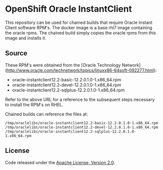 # OpenShift Oracle InstantClient #

This repository can be used for chained builds that require Oracle Instant Client software RPM's.
The docker image is a base rhl7 image containing the oracle rpms.
The chained build simply copies the oracle rpms from this image and installs it. 


## Source ##

These RPM's were obtained from the [Oracle Technology Network] (http://www.oracle.com/technetwork/topics/linuxx86-64soft-092277.html):
 - oracle-instantclient12.2-basic-12.2.0.1.0-1.x86_64.rpm
 - oracle-instantclient12.2-devel-12.2.0.1.0-1.x86_64.rpm
 - oracle-instantclient12.2-sqlplus-12.2.0.1.0-1.x86_64.rpm

Refer to the above URL for a reference to the subsequent steps necessary to install the RPM's on RHEL.

Chained builds can reference the files at:
```
/tmp/oraclelibs/oracle-instantclient12.2-basic-12.2.0.1.0-1.x86_64.rpm
/tmp/oraclelibs/oracle-instantclient12.2-devel-12.2.0.1.0-1.x86_64.rpm
/tmp/oraclelibs/oracle-instantclient12.2-sqlplus-12.2.0.1.0-1.x86_64.rpm
```

## License

Code released under the [Apache License, Version 2.0](https://www.apache.org/licenses/LICENSE-2.0).

